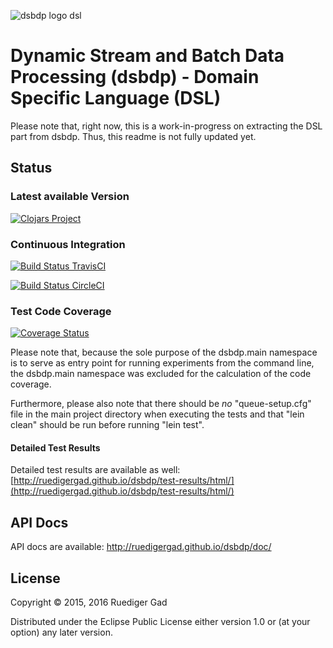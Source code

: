 ![dsbdp logo dsl](https://github.com/ruedigergad/dsbdp-dsl/blob/master/dsbdp_logo_dsl.png)

# Dynamic Stream and Batch Data Processing (dsbdp) - Domain Specific Language (DSL)

Please note that, right now, this is a work-in-progress on extracting the DSL part from dsbdp.
Thus, this readme is not fully updated yet.

## Status

### Latest available Version

[![Clojars Project](https://img.shields.io/clojars/v/dsbdp.svg)](https://clojars.org/dsbdp)

### Continuous Integration

[![Build Status TravisCI](https://travis-ci.org/ruedigergad/dsbdp.svg?branch=master)](https://travis-ci.org/ruedigergad/dsbdp)

[![Build Status CircleCI](https://circleci.com/gh/ruedigergad/dsbdp.svg?style=shield&circle-token=:circle-token)](https://circleci.com/gh/ruedigergad/dsbdp.svg?style=shield&circle-token=:circle-token)

### Test Code Coverage

[![Coverage Status](https://coveralls.io/repos/github/ruedigergad/dsbdp/badge.svg?branch=master)](https://coveralls.io/github/ruedigergad/dsbdp?branch=master)

Please note that, because the sole purpose of the dsbdp.main namespace is to serve as entry point for running experiments from the command line, the dsbdp.main namespace was excluded for the calculation of the code coverage.

Furthermore, please also note that there should be _no_ "queue-setup.cfg" file in the main project directory when executing the tests and that "lein clean" should be run before running "lein test".

#### Detailed Test Results

Detailed test results are available as well:
[http://ruedigergad.github.io/dsbdp/test-results/html/](http://ruedigergad.github.io/dsbdp/test-results/html/)

## API Docs

API docs are available:
http://ruedigergad.github.io/dsbdp/doc/

## License

Copyright © 2015, 2016 Ruediger Gad

Distributed under the Eclipse Public License either version 1.0 or (at
your option) any later version.

